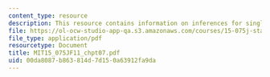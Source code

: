 ```yaml
---
content_type: resource
description: This resource contains information on inferences for single samples.
file: https://ol-ocw-studio-app-qa.s3.amazonaws.com/courses/15-075j-statistical-thinking-and-data-analysis-fall-2011/00da8087b863814d7d150a63912fa9da_MIT15_075JF11_chpt07.pdf
file_type: application/pdf
resourcetype: Document
title: MIT15_075JF11_chpt07.pdf
uid: 00da8087-b863-814d-7d15-0a63912fa9da
---
```

